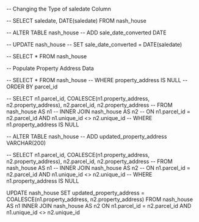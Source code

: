 -- Changing the Type of saledate Column

-- SELECT saledate, DATE(saledate) FROM nash_house

-- ALTER TABLE nash_house
-- ADD sale_date_converted DATE

-- UPDATE nash_house
-- SET sale_date_converted = DATE(saledate)

-- SELECT * FROM nash_house

-- Populate Property Address Data

-- SELECT * FROM nash_house
-- WHERE property_address IS NULL
-- ORDER BY parcel_id

-- SELECT n1.parcel_id, COALESCE(n1.property_address, n2.property_address), n2.parcel_id, n2.property_address 
-- FROM nash_house AS n1
-- INNER JOIN nash_house AS n2
-- ON n1.parcel_id = n2.parcel_id AND n1.unique_id <> n2.unique_id 
-- WHERE n1.property_address IS NULL

-- ALTER TABLE nash_house
-- ADD updated_property_address VARCHAR(200)

-- SELECT n1.parcel_id, COALESCE(n1.property_address, n2.property_address), n2.parcel_id, n2.property_address 
-- FROM nash_house AS n1
-- INNER JOIN nash_house AS n2
-- ON n1.parcel_id = n2.parcel_id AND n1.unique_id <> n2.unique_id 
-- WHERE n1.property_address IS NULL


UPDATE nash_house
SET updated_property_address = COALESCE(n1.property_address, n2.property_address) 
                               FROM nash_house AS n1
                               INNER JOIN nash_house AS n2
                               ON n1.parcel_id = n2.parcel_id AND n1.unique_id <> n2.unique_id
